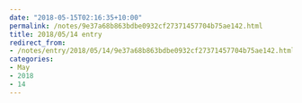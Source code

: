 ```yaml
---
date: "2018-05-15T02:16:35+10:00"
permalink: /notes/9e37a68b863bdbe0932cf27371457704b75ae142.html
title: 2018/05/14 entry
redirect_from:
- /notes/entry/2018/05/14/9e37a68b863bdbe0932cf27371457704b75ae142.html
categories:
- May
- 2018
- 14
---
```

